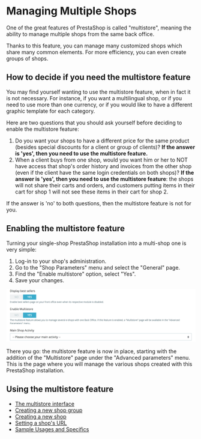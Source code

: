# Managing Multiple Shops

One of the great features of PrestaShop is called "multistore", meaning the ability to manage multiple shops from the same back office.

Thanks to this feature, you can manage many customized shops which share many common elements. For more efficiency, you can even create groups of shops.

## How to decide if you need the multistore feature <a id="ManagingMultipleShops-Howtodecideifyouneedthemultistorefeature"></a>

You may find yourself wanting to use the multistore feature, when in fact it is not necessary. For instance, if you want a multilingual shop, or if you need to use more than one currency, or if you would like to have a different graphic template for each category.

Here are two questions that you should ask yourself before deciding to enable the multistore feature:

1. Do you want your shops to have a different price for the same product \(besides special discounts for a client or group of clients\)? **If the answer is 'yes', then you need to use the multistore feature.**
2. When a client buys from one shop, would you want him or her to NOT have access that shop's order history and invoices from the other shop \(even if the client have the same login credentials on both shops\)? **If the answer is 'yes', then you need to use the multistore feature**: the shops will not share their carts and orders, and customers putting items in their cart for shop 1 will not see these items in their cart for shop 2.

If the answer is 'no' to both questions, then the multistore feature is not for you.

## Enabling the multistore feature <a id="ManagingMultipleShops-Enablingthemultistorefeature"></a>

Turning your single-shop PrestaShop installation into a multi-shop one is very simple:

1. Log-in to your shop's administration.
2. Go to the "Shop Parameters" menu and select the "General" page.
3. Find the "Enable multistore" option, select "Yes".
4. Save your changes.

![](../../.gitbook/assets/57081976.png)

There you go: the multistore feature is now in place, starting with the addition of the "Multistore" page under the "Advanced parameters" menu. This is the page where you will manage the various shops created with this PrestaShop installation.

## Using the multistore feature <a id="ManagingMultipleShops-Usingthemultistorefeature"></a>

* [The multistore interface](the-multistore-interface.md)
* [Creating a new shop group](creating-a-new-shop-group.md)
* [Creating a new shop](creating-a-new-shop.md)
* [Setting a shop's URL](setting-a-shops-url.md)
* [Sample Usages and Specifics](sample-usages-and-specifics.md)

